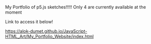 My Portfolio of p5.js sketches!!!!!
Only 4 are currently available at the moment

Link to access it below!

https://alok-dumet.github.io/JavaScript-HTML_Art/My_Portfolio_Website/index.html

